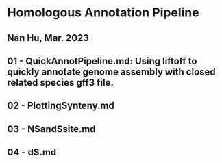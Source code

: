# Homologous Annotation Pipeline
Nan Hu, Mar. 2023
---
## **01 - QuickAnnotPipeline.md: Using liftoff to quickly annotate genome assembly with closed related species gff3 file.**
## **02 - PlottingSynteny.md**
## **03 - NSandSsite.md**
## **04 - dS.md**
